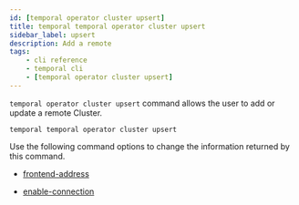 ```yaml
---
id: [temporal operator cluster upsert]
title: temporal temporal operator cluster upsert
sidebar_label: upsert
description: Add a remote
tags:
	- cli reference
	- temporal cli
	- [temporal operator cluster upsert]
---
```


`temporal operator cluster upsert` command allows the user to add or update a remote Cluster.

`temporal temporal operator cluster upsert`

Use the following command options to change the information returned by this command.



- [frontend-address](/cli/cmd-options/frontend-address)

- [enable-connection](/cli/cmd-options/enable-connection)


